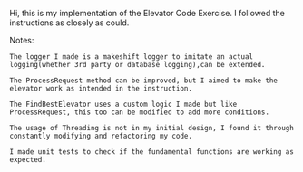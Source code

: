 Hi, this is my implementation of the Elevator Code Exercise. I followed the instructions as closely as could.

Notes:	

	The logger I made is a makeshift logger to imitate an actual logging(whether 3rd party or database logging),can be extended.
 
 	The ProcessRequest method can be improved, but I aimed to make the elevator work as intended in the instruction.
  
  	The FindBestElevator uses a custom logic I made but like ProcessRequest, this too can be modified to add more conditions.
   
   	The usage of Threading is not in my initial design, I found it through constantly modifying and refactoring my code.
    
    I made unit tests to check if the fundamental functions are working as expected. 


  
